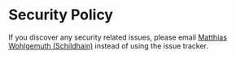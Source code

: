 # Security Policy

If you discover any security related issues, please email [Matthias Wohlgemuth (Schildhain)](wohlgemuth@schildhain.de) instead of using the issue tracker.

